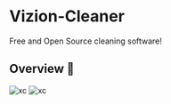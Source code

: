 # Vizion-Cleaner
Free and Open Source cleaning software!

## Overview 🔎
![xc](https://i.ibb.co/7Wkb3VG/Annotation-2023-12-16-221058.png)
![xc](https://i.ibb.co/7Y1qMs9/2.png)
